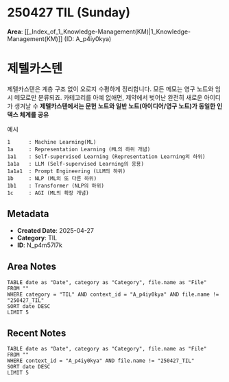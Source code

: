 # 250427 TIL  (Sunday)

**Area**: [[_Index_of_1_Knowledge-Management(KM)|1_Knowledge-Management(KM)]] (ID: A_p4iy0kya)


# 제텔카스텐

제텔카스텐은 계층 구조 없이 오로지 수평하게 정리합니다. 모든 메모는 영구 노트와 임시 메모로만 분류되죠. 카테고리를 아예 없애면, 제약에서 벗어난 완전히 새로운 아이디가 생겨날 수
**제텔카스텐에서는 문헌 노트와 일반 노트(아이디어/영구 노트)가 동일한 인덱스 체계를 공유**


예시
```
1      : Machine Learning(ML)
1a     : Representation Learning (ML의 하위 개념)
1a1    : Self-supervised Learning (Representation Learning의 하위)
1a1a   : LLM (Self-supervised Learning의 응용)
1a1a1  : Prompt Engineering (LLM의 하위)
1b     : NLP (ML의 또 다른 하위)
1b1    : Transformer (NLP의 하위)
1c     : AGI (ML의 확장 개념)

```
## Metadata
- **Created Date**: 2025-04-27
- **Category**: TIL
- **ID**: N_p4m57l7k



## Area Notes
```dataview
TABLE date as "Date", category as "Category", file.name as "File"
FROM ""
WHERE category = "TIL" AND context_id = "A_p4iy0kya" AND file.name != "250427_TIL"
SORT date DESC
LIMIT 5
```

## Recent Notes
```dataview
TABLE date as "Date", category as "Category", file.name as "File"
FROM ""
WHERE context_id = "A_p4iy0kya" AND file.name != "250427_TIL"
SORT date DESC
LIMIT 5
```
